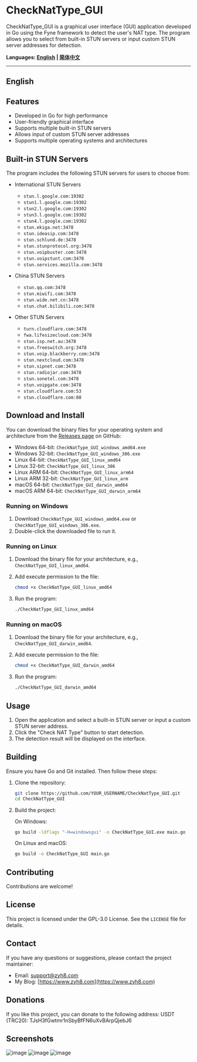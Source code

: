 # CheckNatType_GUI

CheckNatType_GUI is a graphical user interface (GUI) application developed in Go using the Fyne framework to detect the user's NAT type. The program allows you to select from built-in STUN servers or input custom STUN server addresses for detection.

**Languages: [English](#english) | [简体中文](https://github.com/zhiyunhai/CheckNatType_GUI/main/README_zh_CN.md)**

---

## English

## Features

- Developed in Go for high performance
- User-friendly graphical interface
- Supports multiple built-in STUN servers
- Allows input of custom STUN server addresses
- Supports multiple operating systems and architectures

## Built-in STUN Servers

The program includes the following STUN servers for users to choose from:

- International STUN Servers
  - `stun.l.google.com:19302`
  - `stun1.l.google.com:19302`
  - `stun2.l.google.com:19302`
  - `stun3.l.google.com:19302`
  - `stun4.l.google.com:19302`
  - `stun.ekiga.net:3478`
  - `stun.ideasip.com:3478`
  - `stun.schlund.de:3478`
  - `stun.stunprotocol.org:3478`
  - `stun.voipbuster.com:3478`
  - `stun.voipstunt.com:3478`
  - `stun.services.mozilla.com:3478`

- China STUN Servers
  - `stun.qq.com:3478`
  - `stun.miwifi.com:3478`
  - `stun.wide.net.cn:3478`
  - `stun.chat.bilibili.com:3478`

- Other STUN Servers
  - `turn.cloudflare.com:3478`
  - `fwa.lifesizecloud.com:3478`
  - `stun.isp.net.au:3478`
  - `stun.freeswitch.org:3478`
  - `stun.voip.blackberry.com:3478`
  - `stun.nextcloud.com:3478`
  - `stun.sipnet.com:3478`
  - `stun.radiojar.com:3478`
  - `stun.sonetel.com:3478`
  - `stun.voipgate.com:3478`
  - `stun.cloudflare.com:53`
  - `stun.cloudflare.com:80`

## Download and Install

You can download the binary files for your operating system and architecture from the [Releases page](https://github.com/YOUR_USERNAME/CheckNatType_GUI/releases) on GitHub:

- Windows 64-bit: `CheckNatType_GUI_windows_amd64.exe`
- Windows 32-bit: `CheckNatType_GUI_windows_386.exe`
- Linux 64-bit: `CheckNatType_GUI_linux_amd64`
- Linux 32-bit: `CheckNatType_GUI_linux_386`
- Linux ARM 64-bit: `CheckNatType_GUI_linux_arm64`
- Linux ARM 32-bit: `CheckNatType_GUI_linux_arm`
- macOS 64-bit: `CheckNatType_GUI_darwin_amd64`
- macOS ARM 64-bit: `CheckNatType_GUI_darwin_arm64`

### Running on Windows

1. Download `CheckNatType_GUI_windows_amd64.exe` or `CheckNatType_GUI_windows_386.exe`.
2. Double-click the downloaded file to run it.

### Running on Linux

1. Download the binary file for your architecture, e.g., `CheckNatType_GUI_linux_amd64`.
2. Add execute permission to the file:

    ```bash
    chmod +x CheckNatType_GUI_linux_amd64
    ```

3. Run the program:

    ```bash
    ./CheckNatType_GUI_linux_amd64
    ```

### Running on macOS

1. Download the binary file for your architecture, e.g., `CheckNatType_GUI_darwin_amd64`.
2. Add execute permission to the file:

    ```bash
    chmod +x CheckNatType_GUI_darwin_amd64
    ```

3. Run the program:

    ```bash
    ./CheckNatType_GUI_darwin_amd64
    ```

## Usage

1. Open the application and select a built-in STUN server or input a custom STUN server address.
2. Click the "Check NAT Type" button to start detection.
3. The detection result will be displayed on the interface.

## Building

Ensure you have Go and Git installed. Then follow these steps:

1. Clone the repository:

    ```bash
    git clone https://github.com/YOUR_USERNAME/CheckNatType_GUI.git
    cd CheckNatType_GUI
    ```

2. Build the project:

    On Windows:

    ```bash
    go build -ldflags "-H=windowsgui" -o CheckNatType_GUI.exe main.go
    ```

    On Linux and macOS:

    ```bash
    go build -o CheckNatType_GUI main.go
    ```

## Contributing

Contributions are welcome!

## License

This project is licensed under the GPL-3.0 License. See the `LICENSE` file for details.

## Contact

If you have any questions or suggestions, please contact the project maintainer:

- Email: support@zyh8.com
- My Blog: [https://www.zyh8.com](https://www.zyh8.com)

## Donations
If you like this project, you can donate to the following address:
USDT (TRC20): TJsH3fGwtmr1nSbyBfFN6uXvBArpQjebJ6

## Screenshots
![image](https://github.com/user-attachments/assets/b23a0501-4d8e-43ff-bf02-6a6ff669e78d)
![image](https://github.com/user-attachments/assets/57565d76-030f-4499-9725-581c61fa8029)
![image](https://github.com/user-attachments/assets/42737ee4-f25e-4302-ad4e-b92b87154301)
